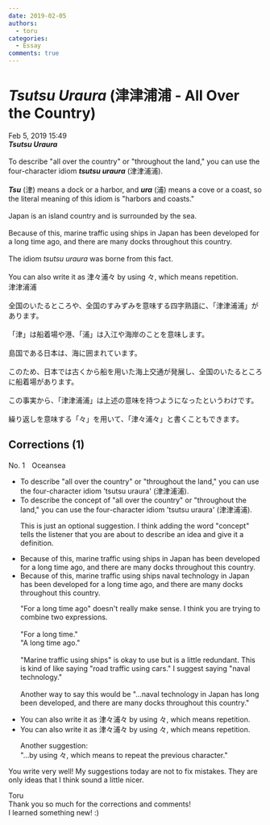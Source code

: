 ```yaml
---
date: 2019-02-05
authors:
  - toru
categories:
  - Essay
comments: true
---
```


# <strong><em>Tsutsu Uraura</strong></em> (津津浦浦 - All Over the Country)
<div class="date">Feb 5, 2019 15:49</div>
<div id="post"><div id="body_show_ori">
<strong><em>Tsutsu Uraura</strong></em><br/><br/>To describe "all over the country" or "throughout the land," you can use the four-character idiom <strong><em>tsutsu uraura</em></strong> (津津浦浦).<br/><br/><strong><em>Tsu</em></strong> (津) means a dock or a harbor, and <strong><em>ura</em></strong> (浦) means a cove or a coast, so the literal meaning of this idiom is "harbors and coasts."<br/><br/>Japan is an island country and is surrounded by the sea.<br/><br/>Because of this, marine traffic using ships in Japan has been developed for a long time ago, and there are many docks throughout this country.<br/><br/>The idiom <em>tsutsu uraura</em> was borne from this fact.<br/><br/>You can also write it as 津々浦々 by using 々, which means repetition.
</div></div>

<!-- more -->

<div id="post_ja"><div id="body_show_mo">
津津浦浦<br/><br/>全国のいたるところや、全国のすみずみを意味する四字熟語に、「津津浦浦」があります。<br/><br/>「津」は船着場や港、「浦」は入江や海岸のことを意味します。<br/><br/>島国である日本は、海に囲まれています。<br/><br/>このため、日本では古くから船を用いた海上交通が発展し、全国のいたるところに船着場があります。<br/><br/>この事実から、「津津浦浦」は上述の意味を持つようになったというわけです。<br/><br/>繰り返しを意味する「々」を用いて、「津々浦々」と書くこともできます。
</div></div>

## Corrections (1)
<div id="block"><div class="first_name"> No. 1　<span class="just_name">Oceansea</span></div><div id="block2">
<ul class="correction_field">
<li class="incorrect">To describe "all over the country" or "throughout the land," you can use the four-character idiom 'tsutsu uraura' (津津浦浦).</li>
<li class="corrected correct">
To describe <span class="f_gray">the concept of</span> "all over the country" or "throughout the land," you can use the four-character idiom 'tsutsu uraura' (津津浦浦).
<p class="correction_comment">This is just an optional suggestion. I think adding the word "concept" tells the listener that you are about to describe an idea and give it a definition.</p>
</li>
</ul>
<ul class="correction_field">
<li class="incorrect">Because of this, marine traffic using ships in Japan has been developed for a long time ago, and there are many docks throughout this country.</li>
<li class="corrected correct">
Because of this, <span class="sline"><span class="f_gray">marine traffic using ships</span></span> <span class="f_blue">naval technology</span> in Japan has been developed for a long time <span class="sline"><span class="f_red">ago</span></span>, and there are many docks throughout this country.
<p class="correction_comment">"For a long time ago" doesn't really make sense. I think you are trying to combine two expressions.<br/><br/>"For a long time."<br/>"A long time ago."<br/><br/>"Marine traffic using ships" is okay to use but is a little redundant. This is kind of like saying "road traffic using cars." I suggest saying "naval technology."<br/><br/>Another way to say this would be "...naval technology in Japan has long been developed, and there are many docks throughout this country."</p>
</li>
</ul>
<ul class="correction_field">
<li class="incorrect">You can also write it as 津々浦々 by using 々, which means repetition.</li>
<li class="corrected correct">
You can also write it as 津々浦々 by using 々, which means repetition.
<p class="correction_comment">Another suggestion:<br/>"...by using 々, which means to repeat the previous character."</p>
</li>
</ul>
<p class="comment_small">
 You write very well! My suggestions today are not to fix mistakes. They are only ideas that I think sound a little nicer.
</p>

</div><div class="name"><span class="just_name">Toru</span><br>
Thank you so much for the corrections and comments!<br/>I learned something new! :)
</div>
</div>
